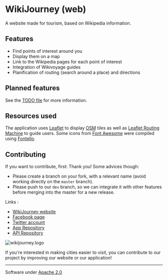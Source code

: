 # WikiJourney (web)

A website made for tourism, based on Wikipedia information.

## Features
 - Find points of interest around you
 - Display them on a map
 - Link to the Wikipedia pages for each point of interest
 - Integration of Wikivoyage guides
 - Planification of routing (search around a place) and directions

## Planned features
 See the [TODO file](TODO.md) for more information.

## Resources used

The application uses [Leaflet](http://leafletjs.com/) to display [OSM](http://www.openstreetmap.org) tiles as well as [Leaflet Routing Machine](http://www.liedman.net/leaflet-routing-machine/) to guide users.
Some icons from [Font Awesome](http://fontawesome.io/) were compiled using [Fontello](http://fontello.com/).

## Contributing
If you want to contribute, first: Thank you! Some advices though:
 - Please create a branch on your fork, with a relevant name (avoid working directly on the `master` branch).
 - Please push to our `dev` branch, so we can integrate it with other features before merging into the master for a new release.
 
Links :
- [WikiJourney website](http://wikijourney.eu)
- [Facebook page](https://www.facebook.com/WikiJourney)
- [Twitter account](https://twitter.com/WikiJourney)
- [App Repository](https://github.com/WikiJourney/wikijourney_app/)
- [API Repository](https://github.com/WikiJourney/wikijourney_api/)

![wikijourney.logo](http://wikijourneydev.alwaysdata.net/images/design/logo.png)

If you're interested in making cities easier to visit, you can contribute to our project by improving our website or our application!

-----------
Software under [Apache 2.0](https://www.apache.org/licenses/LICENSE-2.0.html)
